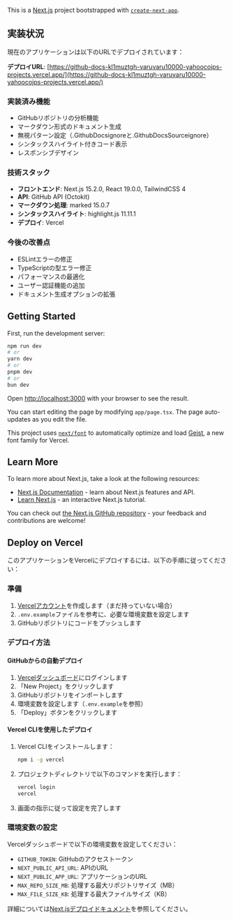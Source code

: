 This is a [Next.js](https://nextjs.org) project bootstrapped with [`create-next-app`](https://nextjs.org/docs/app/api-reference/cli/create-next-app).

## 実装状況

現在のアプリケーションは以下のURLでデプロイされています：

**デプロイURL**: [https://github-docs-kl1muztgh-varuvaru10000-yahoocojps-projects.vercel.app/](https://github-docs-kl1muztgh-varuvaru10000-yahoocojps-projects.vercel.app/)

### 実装済み機能

- GitHubリポジトリの分析機能
- マークダウン形式のドキュメント生成
- 無視パターン設定（.GithubDocsignoreと.GithubDocsSourceignore）
- シンタックスハイライト付きコード表示
- レスポンシブデザイン

### 技術スタック

- **フロントエンド**: Next.js 15.2.0, React 19.0.0, TailwindCSS 4
- **API**: GitHub API (Octokit)
- **マークダウン処理**: marked 15.0.7
- **シンタックスハイライト**: highlight.js 11.11.1
- **デプロイ**: Vercel

### 今後の改善点

- ESLintエラーの修正
- TypeScriptの型エラー修正
- パフォーマンスの最適化
- ユーザー認証機能の追加
- ドキュメント生成オプションの拡張

## Getting Started

First, run the development server:

```bash
npm run dev
# or
yarn dev
# or
pnpm dev
# or
bun dev
```

Open [http://localhost:3000](http://localhost:3000) with your browser to see the result.

You can start editing the page by modifying `app/page.tsx`. The page auto-updates as you edit the file.

This project uses [`next/font`](https://nextjs.org/docs/app/building-your-application/optimizing/fonts) to automatically optimize and load [Geist](https://vercel.com/font), a new font family for Vercel.

## Learn More

To learn more about Next.js, take a look at the following resources:

- [Next.js Documentation](https://nextjs.org/docs) - learn about Next.js features and API.
- [Learn Next.js](https://nextjs.org/learn) - an interactive Next.js tutorial.

You can check out [the Next.js GitHub repository](https://github.com/vercel/next.js) - your feedback and contributions are welcome!

## Deploy on Vercel

このアプリケーションをVercelにデプロイするには、以下の手順に従ってください：

### 準備

1. [Vercelアカウント](https://vercel.com/signup)を作成します（まだ持っていない場合）
2. `.env.example`ファイルを参考に、必要な環境変数を設定します
3. GitHubリポジトリにコードをプッシュします

### デプロイ方法

#### GitHubからの自動デプロイ

1. [Vercelダッシュボード](https://vercel.com/dashboard)にログインします
2. 「New Project」をクリックします
3. GitHubリポジトリをインポートします
4. 環境変数を設定します（`.env.example`を参照）
5. 「Deploy」ボタンをクリックします

#### Vercel CLIを使用したデプロイ

1. Vercel CLIをインストールします：
   ```bash
   npm i -g vercel
   ```

2. プロジェクトディレクトリで以下のコマンドを実行します：
   ```bash
   vercel login
   vercel
   ```

3. 画面の指示に従って設定を完了します

### 環境変数の設定

Vercelダッシュボードで以下の環境変数を設定してください：

- `GITHUB_TOKEN`: GitHubのアクセストークン
- `NEXT_PUBLIC_API_URL`: APIのURL
- `NEXT_PUBLIC_APP_URL`: アプリケーションのURL
- `MAX_REPO_SIZE_MB`: 処理する最大リポジトリサイズ（MB）
- `MAX_FILE_SIZE_KB`: 処理する最大ファイルサイズ（KB）

詳細については[Next.jsデプロイドキュメント](https://nextjs.org/docs/app/building-your-application/deploying)を参照してください。